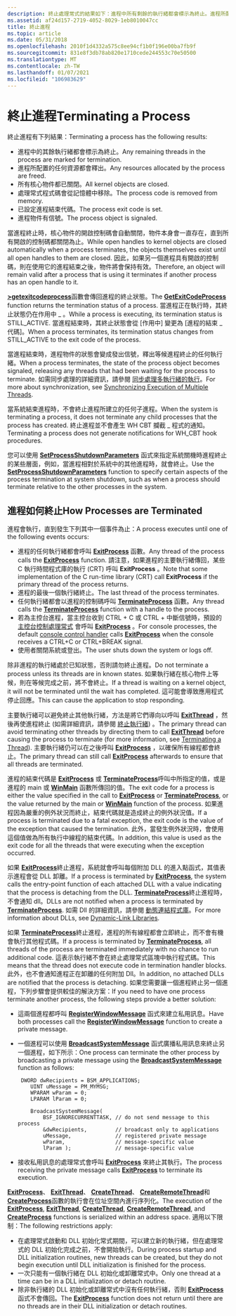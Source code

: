 ```yaml
---
description: 終止處理常式的結果如下：進程中所有剩餘的執行緒都會標示為終止。進程所配置的任何資源都會釋出。所有核心物件都已關閉。處理常式程式碼會從記憶體中移除。已設定進程結束代碼。進程物件有信號。
ms.assetid: af24d157-2719-4052-8029-1eb8010047cc
title: 終止進程
ms.topic: article
ms.date: 05/31/2018
ms.openlocfilehash: 2010f1d4332a575c8ee94cf1b0f196e00ba7fb9f
ms.sourcegitcommit: 831e8f3db78ab820e1710cede244553c70e50500
ms.translationtype: MT
ms.contentlocale: zh-TW
ms.lasthandoff: 01/07/2021
ms.locfileid: "106983629"
---
```

# <a name="terminating-a-process"></a><span data-ttu-id="23170-103">終止進程</span><span class="sxs-lookup"><span data-stu-id="23170-103">Terminating a Process</span></span>

<span data-ttu-id="23170-104">終止進程有下列結果：</span><span class="sxs-lookup"><span data-stu-id="23170-104">Terminating a process has the following results:</span></span>

-   <span data-ttu-id="23170-105">進程中的其餘執行緒都會標示為終止。</span><span class="sxs-lookup"><span data-stu-id="23170-105">Any remaining threads in the process are marked for termination.</span></span>
-   <span data-ttu-id="23170-106">進程所配置的任何資源都會釋出。</span><span class="sxs-lookup"><span data-stu-id="23170-106">Any resources allocated by the process are freed.</span></span>
-   <span data-ttu-id="23170-107">所有核心物件都已關閉。</span><span class="sxs-lookup"><span data-stu-id="23170-107">All kernel objects are closed.</span></span>
-   <span data-ttu-id="23170-108">處理常式程式碼會從記憶體中移除。</span><span class="sxs-lookup"><span data-stu-id="23170-108">The process code is removed from memory.</span></span>
-   <span data-ttu-id="23170-109">已設定進程結束代碼。</span><span class="sxs-lookup"><span data-stu-id="23170-109">The process exit code is set.</span></span>
-   <span data-ttu-id="23170-110">進程物件有信號。</span><span class="sxs-lookup"><span data-stu-id="23170-110">The process object is signaled.</span></span>

<span data-ttu-id="23170-111">當進程終止時，核心物件的開啟控制碼會自動關閉，物件本身會一直存在，直到所有開啟的控制碼都關閉為止。</span><span class="sxs-lookup"><span data-stu-id="23170-111">While open handles to kernel objects are closed automatically when a process terminates, the objects themselves exist until all open handles to them are closed.</span></span> <span data-ttu-id="23170-112">因此，如果另一個進程具有開啟的控制碼，則在使用它的進程結束之後，物件將會保持有效。</span><span class="sxs-lookup"><span data-stu-id="23170-112">Therefore, an object will remain valid after a process that is using it terminates if another process has an open handle to it.</span></span>

<span data-ttu-id="23170-113">[**>getexitcodeprocess**](/windows/win32/api/processthreadsapi/nf-processthreadsapi-getexitcodeprocess)函數會傳回進程的終止狀態。</span><span class="sxs-lookup"><span data-stu-id="23170-113">The [**GetExitCodeProcess**](/windows/win32/api/processthreadsapi/nf-processthreadsapi-getexitcodeprocess) function returns the termination status of a process.</span></span> <span data-ttu-id="23170-114">當進程正在執行時，其終止狀態仍在作用中 \_ 。</span><span class="sxs-lookup"><span data-stu-id="23170-114">While a process is executing, its termination status is STILL\_ACTIVE.</span></span> <span data-ttu-id="23170-115">當進程結束時，其終止狀態會從 [作用中] 變更為 [進程的結束 \_ 代碼]。</span><span class="sxs-lookup"><span data-stu-id="23170-115">When a process terminates, its termination status changes from STILL\_ACTIVE to the exit code of the process.</span></span>

<span data-ttu-id="23170-116">當進程結束時，進程物件的狀態會變成發出信號，釋出等候進程終止的任何執行緒。</span><span class="sxs-lookup"><span data-stu-id="23170-116">When a process terminates, the state of the process object becomes signaled, releasing any threads that had been waiting for the process to terminate.</span></span> <span data-ttu-id="23170-117">如需同步處理的詳細資訊，請參閱 [同步處理多執行緒的執行](synchronizing-execution-of-multiple-threads.md)。</span><span class="sxs-lookup"><span data-stu-id="23170-117">For more about synchronization, see [Synchronizing Execution of Multiple Threads](synchronizing-execution-of-multiple-threads.md).</span></span>

<span data-ttu-id="23170-118">當系統結束進程時，不會終止進程所建立的任何子進程。</span><span class="sxs-lookup"><span data-stu-id="23170-118">When the system is terminating a process, it does not terminate any child processes that the process has created.</span></span> <span data-ttu-id="23170-119">終止進程並不會產生 WH CBT 攔截 \_ 程式的通知。</span><span class="sxs-lookup"><span data-stu-id="23170-119">Terminating a process does not generate notifications for WH\_CBT hook procedures.</span></span>

<span data-ttu-id="23170-120">您可以使用 [**SetProcessShutdownParameters**](/windows/win32/api/processthreadsapi/nf-processthreadsapi-setprocessshutdownparameters) 函式來指定系統關機時進程終止的某些層面，例如，當進程相對於系統中的其他進程時，就會終止。</span><span class="sxs-lookup"><span data-stu-id="23170-120">Use the [**SetProcessShutdownParameters**](/windows/win32/api/processthreadsapi/nf-processthreadsapi-setprocessshutdownparameters) function to specify certain aspects of the process termination at system shutdown, such as when a process should terminate relative to the other processes in the system.</span></span>

## <a name="how-processes-are-terminated"></a><span data-ttu-id="23170-121">進程如何終止</span><span class="sxs-lookup"><span data-stu-id="23170-121">How Processes are Terminated</span></span>

<span data-ttu-id="23170-122">進程會執行，直到發生下列其中一個事件為止：</span><span class="sxs-lookup"><span data-stu-id="23170-122">A process executes until one of the following events occurs:</span></span>

-   <span data-ttu-id="23170-123">進程的任何執行緒都會呼叫 [**ExitProcess**](/windows/win32/api/processthreadsapi/nf-processthreadsapi-exitprocess) 函數。</span><span class="sxs-lookup"><span data-stu-id="23170-123">Any thread of the process calls the [**ExitProcess**](/windows/win32/api/processthreadsapi/nf-processthreadsapi-exitprocess) function.</span></span> <span data-ttu-id="23170-124">請注意，如果進程的主要執行緒傳回，某些 C 執行時間程式庫的執行 (CRT) 呼叫 **ExitProcess** 。</span><span class="sxs-lookup"><span data-stu-id="23170-124">Note that some implementation of the C run-time library (CRT) call **ExitProcess** if the primary thread of the process returns.</span></span>
-   <span data-ttu-id="23170-125">進程的最後一個執行緒終止。</span><span class="sxs-lookup"><span data-stu-id="23170-125">The last thread of the process terminates.</span></span>
-   <span data-ttu-id="23170-126">任何執行緒都會以進程的控制碼呼叫 [**TerminateProcess**](/windows/win32/api/processthreadsapi/nf-processthreadsapi-terminateprocess) 函數。</span><span class="sxs-lookup"><span data-stu-id="23170-126">Any thread calls the [**TerminateProcess**](/windows/win32/api/processthreadsapi/nf-processthreadsapi-terminateprocess) function with a handle to the process.</span></span>
-   <span data-ttu-id="23170-127">若為主控台進程，當主控台收到 CTRL + C 或 CTRL + 中斷信號時，預設的 [主控台控制處理常式](/windows/console/console-control-handlers) 會呼叫 [**ExitProcess**](/windows/win32/api/processthreadsapi/nf-processthreadsapi-exitprocess) 。</span><span class="sxs-lookup"><span data-stu-id="23170-127">For console processes, the default [console control handler](/windows/console/console-control-handlers) calls [**ExitProcess**](/windows/win32/api/processthreadsapi/nf-processthreadsapi-exitprocess) when the console receives a CTRL+C or CTRL+BREAK signal.</span></span>
-   <span data-ttu-id="23170-128">使用者關閉系統或登出。</span><span class="sxs-lookup"><span data-stu-id="23170-128">The user shuts down the system or logs off.</span></span>

<span data-ttu-id="23170-129">除非進程的執行緒處於已知狀態，否則請勿終止進程。</span><span class="sxs-lookup"><span data-stu-id="23170-129">Do not terminate a process unless its threads are in known states.</span></span> <span data-ttu-id="23170-130">如果執行緒在核心物件上等候，則在等候完成之前，將不會終止。</span><span class="sxs-lookup"><span data-stu-id="23170-130">If a thread is waiting on a kernel object, it will not be terminated until the wait has completed.</span></span> <span data-ttu-id="23170-131">這可能會導致應用程式停止回應。</span><span class="sxs-lookup"><span data-stu-id="23170-131">This can cause the application to stop responding.</span></span>

<span data-ttu-id="23170-132">主要執行緒可以避免終止其他執行緒，方法是將它們導向以呼叫 [**ExitThread**](/windows/win32/api/processthreadsapi/nf-processthreadsapi-exitthread) ，然後再使進程終止 (如需詳細資訊，請參閱 [終止執行緒](terminating-a-thread.md)) 。</span><span class="sxs-lookup"><span data-stu-id="23170-132">The primary thread can avoid terminating other threads by directing them to call [**ExitThread**](/windows/win32/api/processthreadsapi/nf-processthreadsapi-exitthread) before causing the process to terminate (for more information, see [Terminating a Thread](terminating-a-thread.md)).</span></span> <span data-ttu-id="23170-133">主要執行緒仍可以在之後呼叫 [**ExitProcess**](/windows/win32/api/processthreadsapi/nf-processthreadsapi-exitprocess) ，以確保所有線程都會終止。</span><span class="sxs-lookup"><span data-stu-id="23170-133">The primary thread can still call [**ExitProcess**](/windows/win32/api/processthreadsapi/nf-processthreadsapi-exitprocess) afterwards to ensure that all threads are terminated.</span></span>

<span data-ttu-id="23170-134">進程的結束代碼是 [**ExitProcess**](/windows/win32/api/processthreadsapi/nf-processthreadsapi-exitprocess) 或 [**TerminateProcess**](/windows/win32/api/processthreadsapi/nf-processthreadsapi-terminateprocess)呼叫中所指定的值，或是進程的 main 或 [**WinMain**](/windows/win32/api/winbase/nf-winbase-winmain) 函數所傳回的值。</span><span class="sxs-lookup"><span data-stu-id="23170-134">The exit code for a process is either the value specified in the call to [**ExitProcess**](/windows/win32/api/processthreadsapi/nf-processthreadsapi-exitprocess) or [**TerminateProcess**](/windows/win32/api/processthreadsapi/nf-processthreadsapi-terminateprocess), or the value returned by the main or [**WinMain**](/windows/win32/api/winbase/nf-winbase-winmain) function of the process.</span></span> <span data-ttu-id="23170-135">如果進程因為嚴重的例外狀況而終止，結束代碼就是造成終止的例外狀況值。</span><span class="sxs-lookup"><span data-stu-id="23170-135">If a process is terminated due to a fatal exception, the exit code is the value of the exception that caused the termination.</span></span> <span data-ttu-id="23170-136">此外，當發生例外狀況時，會使用這個值做為所有執行中線程的結束代碼。</span><span class="sxs-lookup"><span data-stu-id="23170-136">In addition, this value is used as the exit code for all the threads that were executing when the exception occurred.</span></span>

<span data-ttu-id="23170-137">如果 [**ExitProcess**](/windows/win32/api/processthreadsapi/nf-processthreadsapi-exitprocess)終止進程，系統就會呼叫每個附加 DLL 的進入點函式，其值表示進程會從 DLL 卸離。</span><span class="sxs-lookup"><span data-stu-id="23170-137">If a process is terminated by [**ExitProcess**](/windows/win32/api/processthreadsapi/nf-processthreadsapi-exitprocess), the system calls the entry-point function of each attached DLL with a value indicating that the process is detaching from the DLL.</span></span> <span data-ttu-id="23170-138">[**TerminateProcess**](/windows/win32/api/processthreadsapi/nf-processthreadsapi-terminateprocess)終止進程時，不會通知 dll。</span><span class="sxs-lookup"><span data-stu-id="23170-138">DLLs are not notified when a process is terminated by [**TerminateProcess**](/windows/win32/api/processthreadsapi/nf-processthreadsapi-terminateprocess).</span></span> <span data-ttu-id="23170-139">如需 Dll 的詳細資訊，請參閱 [動態連結程式庫](../dlls/dynamic-link-libraries.md)。</span><span class="sxs-lookup"><span data-stu-id="23170-139">For more information about DLLs, see [Dynamic-Link Libraries](../dlls/dynamic-link-libraries.md).</span></span>

<span data-ttu-id="23170-140">如果 [**TerminateProcess**](/windows/win32/api/processthreadsapi/nf-processthreadsapi-terminateprocess)終止進程，進程的所有線程都會立即終止，而不會有機會執行其他程式碼。</span><span class="sxs-lookup"><span data-stu-id="23170-140">If a process is terminated by [**TerminateProcess**](/windows/win32/api/processthreadsapi/nf-processthreadsapi-terminateprocess), all threads of the process are terminated immediately with no chance to run additional code.</span></span> <span data-ttu-id="23170-141">這表示執行緒不會在終止處理常式區塊中執行程式碼。</span><span class="sxs-lookup"><span data-stu-id="23170-141">This means that the thread does not execute code in termination handler blocks.</span></span> <span data-ttu-id="23170-142">此外，也不會通知進程正在卸離的任何附加 Dll。</span><span class="sxs-lookup"><span data-stu-id="23170-142">In addition, no attached DLLs are notified that the process is detaching.</span></span> <span data-ttu-id="23170-143">如果您需要讓一個進程終止另一個進程，下列步驟會提供較佳的解決方案：</span><span class="sxs-lookup"><span data-stu-id="23170-143">If you need to have one process terminate another process, the following steps provide a better solution:</span></span>

-   <span data-ttu-id="23170-144">這兩個進程都呼叫 [**RegisterWindowMessage**](/windows/win32/api/winuser/nf-winuser-registerwindowmessagea) 函式來建立私用訊息。</span><span class="sxs-lookup"><span data-stu-id="23170-144">Have both processes call the [**RegisterWindowMessage**](/windows/win32/api/winuser/nf-winuser-registerwindowmessagea) function to create a private message.</span></span>
-   <span data-ttu-id="23170-145">一個進程可以使用 [**BroadcastSystemMessage**](/windows/win32/api/winuser/nf-winuser-broadcastsystemmessage) 函式廣播私用訊息來終止另一個進程，如下所示：</span><span class="sxs-lookup"><span data-stu-id="23170-145">One process can terminate the other process by broadcasting a private message using the [**BroadcastSystemMessage**](/windows/win32/api/winuser/nf-winuser-broadcastsystemmessage) function as follows:</span></span>

    ``` syntax
     DWORD dwRecipients = BSM_APPLICATIONS;
        UINT uMessage = PM_MYMSG;
        WPARAM wParam = 0;
        LPARAM lParam = 0;

        BroadcastSystemMessage( 
            BSF_IGNORECURRENTTASK, // do not send message to this process
            &dwRecipients,         // broadcast only to applications
            uMessage,              // registered private message
            wParam,                // message-specific value
            lParam );              // message-specific value
    ```

-   <span data-ttu-id="23170-146">接收私用訊息的處理常式會呼叫 [**ExitProcess**](/windows/win32/api/processthreadsapi/nf-processthreadsapi-exitprocess) 來終止其執行。</span><span class="sxs-lookup"><span data-stu-id="23170-146">The process receiving the private message calls [**ExitProcess**](/windows/win32/api/processthreadsapi/nf-processthreadsapi-exitprocess) to terminate its execution.</span></span>

<span data-ttu-id="23170-147">[**ExitProcess**](/windows/win32/api/processthreadsapi/nf-processthreadsapi-exitprocess)、 [**ExitThread**](/windows/win32/api/processthreadsapi/nf-processthreadsapi-exitthread)、 [**CreateThread**](/windows/win32/api/processthreadsapi/nf-processthreadsapi-createthread)、 [**CreateRemoteThread**](/windows/win32/api/processthreadsapi/nf-processthreadsapi-createremotethread)和 [**CreateProcess**](/windows/win32/api/processthreadsapi/nf-processthreadsapi-createprocessa)函數的執行會在位址空間內進行序列化。</span><span class="sxs-lookup"><span data-stu-id="23170-147">The execution of the [**ExitProcess**](/windows/win32/api/processthreadsapi/nf-processthreadsapi-exitprocess), [**ExitThread**](/windows/win32/api/processthreadsapi/nf-processthreadsapi-exitthread), [**CreateThread**](/windows/win32/api/processthreadsapi/nf-processthreadsapi-createthread), [**CreateRemoteThread**](/windows/win32/api/processthreadsapi/nf-processthreadsapi-createremotethread), and [**CreateProcess**](/windows/win32/api/processthreadsapi/nf-processthreadsapi-createprocessa) functions is serialized within an address space.</span></span> <span data-ttu-id="23170-148">適用以下限制：</span><span class="sxs-lookup"><span data-stu-id="23170-148">The following restrictions apply:</span></span>

-   <span data-ttu-id="23170-149">在處理常式啟動和 DLL 初始化常式期間，可以建立新的執行緒，但在處理常式的 DLL 初始化完成之前，不會開始執行。</span><span class="sxs-lookup"><span data-stu-id="23170-149">During process startup and DLL initialization routines, new threads can be created, but they do not begin execution until DLL initialization is finished for the process.</span></span>
-   <span data-ttu-id="23170-150">一次只能有一個執行緒在 DLL 初始化或卸離常式中。</span><span class="sxs-lookup"><span data-stu-id="23170-150">Only one thread at a time can be in a DLL initialization or detach routine.</span></span>
-   <span data-ttu-id="23170-151">除非執行緒的 DLL 初始化或卸離常式中沒有任何執行緒，否則 [**ExitProcess**](/windows/win32/api/processthreadsapi/nf-processthreadsapi-exitprocess) 函式不會傳回。</span><span class="sxs-lookup"><span data-stu-id="23170-151">The [**ExitProcess**](/windows/win32/api/processthreadsapi/nf-processthreadsapi-exitprocess) function does not return until there are no threads are in their DLL initialization or detach routines.</span></span>

 

 
